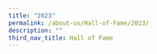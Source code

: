 ```yaml
---
title: "2023"
permalink: /about-us/Hall-of-Fame/2023/
description: ""
third_nav_title: Hall of Fame
---
```

